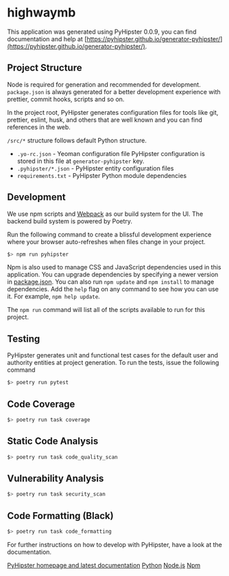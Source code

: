 # highwaymb

This application was generated using PyHipster 0.0.9, you can find documentation and help at [https://pyhipster.github.io/generator-pyhipster/](https://pyhipster.github.io/generator-pyhipster/).

## Project Structure

Node is required for generation and recommended for development. `package.json` is always generated for a better development experience with prettier, commit hooks, scripts and so on.

In the project root, PyHipster generates configuration files for tools like git, prettier, eslint, husk, and others that are well known and you can find references in the web.

`/src/*` structure follows default Python structure.

- `.yo-rc.json` - Yeoman configuration file
  PyHipster configuration is stored in this file at `generator-pyhipster` key.
- `.pyhipster/*.json` - PyHipster entity configuration files
- `requirements.txt` - PyHipster Python module dependencies

## Development

We use npm scripts and [Webpack](https://webpack.js.org/) as our build system for the UI. The backend build system is powered by Poetry.

Run the following command to create a blissful development experience where your browser auto-refreshes when files change in your project.

```bash
$> npm run pyhipster
```

Npm is also used to manage CSS and JavaScript dependencies used in this application. You can upgrade dependencies by
specifying a newer version in [package.json](package.json). You can also run `npm update` and `npm install` to manage dependencies.
Add the `help` flag on any command to see how you can use it. For example, `npm help update`.

The `npm run` command will list all of the scripts available to run for this project.

## Testing

PyHipster generates unit and functional test cases for the default user and authority entities at project generation. To run the tests, issue the following command

```bash
$> poetry run pytest
```

## Code Coverage

```bash
$> poetry run task coverage
```

## Static Code Analysis

```bash
$> poetry run task code_quality_scan
```

## Vulnerability Analysis

```bash
$> poetry run task security_scan
```

## Code Formatting (Black)

```bash
$> poetry run task code_formatting
```

For further instructions on how to develop with PyHipster, have a look at the documentation.

[PyHipster homepage and latest documentation](https://pyhipster.github.io/generator-pyhipster/)
[Python](https://www.python.org/)
[Node.js](https://nodejs.org/)
[Npm](https://www.npmjs.com/)
